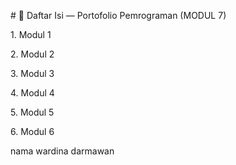 \# 📑 Daftar Isi — Portofolio Pemrograman (MODUL 7)



1\. Modul 1

2\. Modul 2

3\. Modul 3

4\. Modul 4

5\. Modul 5

6\. Modul 6



nama wardina darmawan

